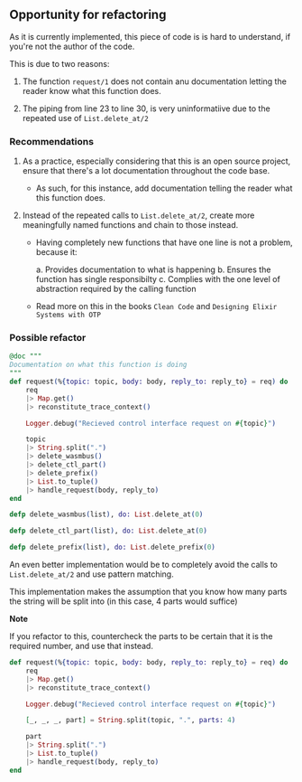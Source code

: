 ## Opportunity for refactoring

As it is currently implemented, this piece of code is is hard to understand, if you're not the author of the code.

This is due to two reasons:

1. The function `request/1` does not contain anu documentation letting the reader know what this function does.

2. The piping from line 23 to line 30, is very uninformatiive due to the repeated use of `List.delete_at/2`

### Recommendations

1. As a practice, especially considering that this is an open source project, ensure that there's a lot documentation throughout the code base.

   - As such, for this instance, add documentation telling the reader what this function does.

2. Instead of the repeated calls to `List.delete_at/2`, create more meaningfully named functions and chain to those instead.

   - Having completely new functions that have one line is not a problem, because it:

     a. Provides documentation to what is happening
     b. Ensures the function has single responsibilty
     c. Complies with the one level of abstraction required by the calling function

   - Read more on this in the books `Clean Code` and `Designing Elixir Systems with OTP`

### Possible refactor

```elixir
@doc """
Documentation on what this function is doing
"""
def request(%{topic: topic, body: body, reply_to: reply_to} = req) do
    req
    |> Map.get()
    |> reconstitute_trace_context()

    Logger.debug("Recieved control interface request on #{topic}")

    topic
    |> String.split(".")
    |> delete_wasmbus()
    |> delete_ctl_part()
    |> delete_prefix()
    |> List.to_tuple()
    |> handle_request(body, reply_to)
end

defp delete_wasmbus(list), do: List.delete_at(0)

defp delete_ctl_part(list), do: List.delete_at(0)

defp delete_prefix(list), do: List.delete_prefix(0)

```

An even better implementation would be to completely avoid the calls to `List.delete_at/2` and use pattern matching.

This implementation makes the assumption that you know how many parts the string will be split into (in this case, 4 parts would suffice)

**Note**

If you refactor to this, countercheck the parts to be certain that it is the required number, and use that instead.

```elixir
def request(%{topic: topic, body: body, reply_to: reply_to} = req) do
    req
    |> Map.get()
    |> reconstitute_trace_context()

    Logger.debug("Recieved control interface request on #{topic}")

    [_, _, _, part] = String.split(topic, ".", parts: 4)

    part
    |> String.split(".")
    |> List.to_tuple()
    |> handle_request(body, reply_to)
end


```
